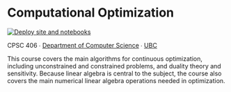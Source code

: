 # Computational Optimization

[![Deploy site and notebooks](https://github.com/mpf/ubc-cpsc-406/actions/workflows/Deploy.yml/badge.svg)](https://github.com/mpf/ubc-cpsc-406/actions/workflows/Deploy.yml)

CPSC 406 ∙ [Department of Computer Science](https://www.cs.ubc.ca) ∙ [UBC](https://www.ubc.ca)

This course covers the main algorithms for continuous optimization, including unconstrained and constrained problems, and duality theory and sensitivity. Because linear algebra is central to the subject, the course also covers the main numerical linear algebra operations needed in optimization.
